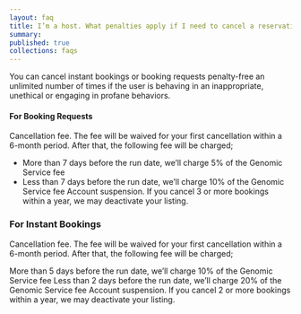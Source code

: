 ```yaml
---
layout: faq
title: I’m a host. What penalties apply if I need to cancel a reservation?
summary:
published: true
collections: faqs
---
```


You can cancel instant bookings or booking requests penalty-free an unlimited number of times if the user is behaving in an inappropriate, unethical or engaging in profane behaviors.

#### For Booking Requests

Cancellation fee. The fee will be waived for your first cancellation within a 6-month period. After that, the following fee will be charged;

- More than 7 days before the run date, we’ll charge 5% of the Genomic Service fee
- Less than 7 days before the run date, we’ll charge 10% of the Genomic Service fee
Account suspension. If you cancel 3 or more bookings within a year, we may deactivate your listing.

### For Instant Bookings

Cancellation fee. The fee will be waived for your first cancellation within a 6-month period. After that, the following fee will be charged;

More than 5 days before the run date, we’ll charge 10% of the Genomic Service fee
Less than 2 days before the run date, we’ll charge 20% of the Genomic Service fee
Account suspension. If you cancel 2 or more bookings within a year, we may deactivate your listing.
